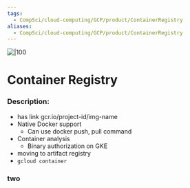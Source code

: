 ```yaml
---
tags:
  - CompSci/cloud-computing/GCP/product/ContainerRegistry
aliases:
  - CompSci/cloud-computing/GCP/product/ContainerRegistry
---
```

![|100](https://carlossanchez.files.wordpress.com/2019/06/21046548.png)
# Container Registry
### Description:
- has link gcr.io/project-id/img-name
- Native Docker support
	- Can use docker push, pull command
- Container analysis
	- Binary authorization on GKE
- moving to artifact registry
- `gcloud container`
### two